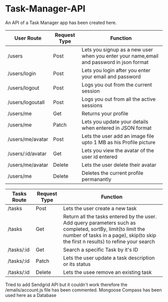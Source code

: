# Task-Manager-API #

An API of a Task Manager app has been created here.

User Route  | Request Type | Function
------------- | -------------|---------
/users  | Post | Lets you signup as a new user when you enter your name,email and password in json format
/users/login  | Post | Lets you login after you enter your email and password
/users/logout | Post | Logs you out from the current session
/users/logoutall | Post | Logs you out from all the active sessions
/users/me | Get | Returns your profile
/users/me | Patch | Lets you update your details when entered in JSON format
/users/me/avatar | Post | Lets the user add an image file upto 1 MB as his Profile picture
/users/:id/avatar | Get | Lets you view the avatar of the user id entered
/users/me/avatar | Delete | Lets the user delete their avatar 
/users/me | Delete | Deletes the current profile permanantly


Tasks Route | Request Type | Function
------------- | -------------|---------
/tasks | Post | Lets the user create a new task
/tasks | Get | Return all the tasks entered by the user. Add query parameters such as completed, sortBy, limit(to limit the number of tasks in a page), skip(to skip the first n results) to refine your search
/tasks/:id | Get | Search a specific Task by it's ID
/tasks/:id | Patch | Lets the user update a task description or its status
/tasks/:id | Delete | Lets the usee remove an existing task


Tried to add Sendgrid API but it couldn't work therefore the /emails/account.js file has been commented.
Mongoose Compass has been used here as a Database
